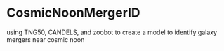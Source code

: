 # CosmicNoonMergerID
using TNG50, CANDELS, and zoobot to create a model to identify galaxy mergers near cosmic noon
